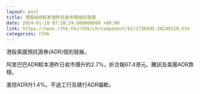 ```yaml
---
layout: post
title: 港股ADR較本港昨日收市價個別發展
date: 2024-01-18 07:28:24.000000000 +08:00
link: https://news.rthk.hk/rthk/ch/component/k2/1736695-20240118.htm
categories: rthk
---
```


港股美國預託證券(ADR)個別發展。

阿里巴巴ADR較本港昨日收市價升約2.7%，折合報67.4港元。騰訊及美團ADR靠穩。

滙控ADR升1.4%。不過工行及建行ADR偏軟。
